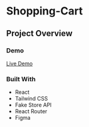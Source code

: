 # Shopping-Cart

## Project Overview

### Demo

[Live Demo](http://melaniecheung.github.io/shopping-cart)

### Built With

- React
- Tailwind CSS
- Fake Store API
- React Router
- Figma
